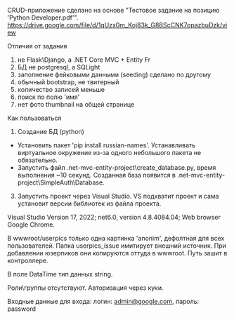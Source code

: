 CRUD-приложение сделано на основе "Тестовое задание на позицию 'Python Developer.pdf'".
https://drive.google.com/file/d/1qUzx0m_Koj83k_G8BScCNK7opazbuDzk/view




Отличия от задания
1) не Flask\Django, а .NET Core MVC + Entity Fr
2) БД не postgresql, а SQLight
3) заполнение фейковыми данными (seeding) сделано по другому
4) обычный bootstrap, не твитерный
5) количество записей меньше
7) поиск по полю 'имя' 
6) нет фото thumbnail на общей странице



Как пользоваться
1. Создание БД (python)
- Установить пакет 'pip install russian-names'. 
  Устанавливать виртуальное окружение из-за одного небольшого пакета не обязательно.
- Запустить файл .net-mvc-entity-project\create_database.py, время выполнения ~10 секунд.
  Созданная база появится в .net-mvc-entity-project\SimpleAuth\Database.
3. Запустить проект через Visual Studio.
   VS подхватит проект и сама установит версии библиотек из файла проекта.


Visual Studio Version 17, 2022;
net6.0, version 4.8.4084.04; 
Web browser Google Chrome.

В wwwroot/userpics только одна картинка 'anonim', дефолтная для всех пользователей.
Папка userpics_issue имитирует внешний источник. При добавлении юзерпиков 
они копируются оттуда в wwwroot. Путь зашит в контроллере.

В поле DataTime тип данных string.

Роли\группы отсутствуют. Авторизация через куки.

Входные данные для входа:
логин: admin@google.com, пароль: password